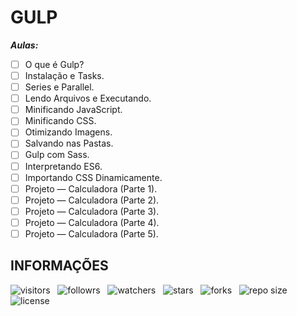 # GULP

***Aulas:***

- [ ] O que é Gulp?
- [ ] Instalação e Tasks.
- [ ] Series e Parallel.
- [ ] Lendo Arquivos e Executando.
- [ ] Minificando JavaScript.
- [ ] Minificando CSS.
- [ ] Otimizando Imagens.
- [ ] Salvando nas Pastas.
- [ ] Gulp com Sass.
- [ ] Interpretando ES6.
- [ ] Importando CSS Dinamicamente.
- [ ] Projeto — Calculadora (Parte 1).
- [ ] Projeto — Calculadora (Parte 2).
- [ ] Projeto — Calculadora (Parte 3).
- [ ] Projeto — Calculadora (Parte 4).
- [ ] Projeto — Calculadora (Parte 5).

## INFORMAÇÕES

![visitors](https://visitor-badge.glitch.me/badge?page_id=Devsgeeknerd.gulp-front-end-zp "Total de Visitas")
&nbsp;
![followrs](https://img.shields.io/github/followers/Devsgeeknerd?style=social "Total de Seguidores")
&nbsp;
![watchers](https://img.shields.io/github/watchers/Devsgeeknerd/gulp-front-end-zp?style=social "Total de Observadores")
&nbsp;
![stars](https://img.shields.io/github/stars/Devsgeeknerd/gulp-front-end-zp?style=social "Total de Estrelas Recebidas")
&nbsp;
![forks](https://img.shields.io/github/forks/Devsgeeknerd/gulp-front-end-zp?style=social "Total de Forks")
&nbsp;
![repo size](https://img.shields.io/github/repo-size/Devsgeeknerd/gulp-front-end-zp?style=social "Tamanho do Repositório")
&nbsp;
![license](https://img.shields.io/github/license/Devsgeeknerd/gulp-front-end-zp?style=social "Licença do Repositório")
